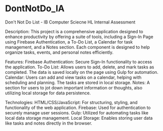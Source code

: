 # DontNotDo_IA

Don't Not Do List - IB Computer Sciecne HL Internal Assessment

Description:
This project is a comprehensive application designed to enhance productivity by offering a suite of tools, including a Sign-In Page using Firebase Authentication, a To-Do List, a Calendar for task management, and a Notes section. Each component is designed to help organize tasks, events, and personal notes efficiently.

Features:
Firebase Authentication: Secure Sign-In functionality to access the application.
To-Do List: Allows users to add, delete, and mark tasks as completed. The data is saved locally on the page using Gulp for automation.
Calendar: Users can add and view tasks on a calendar, helping with scheduling and planning. The tasks are stored in local storage.
Notes: A section for users to jot down important information or thoughts, also utilizing local storage for data persistence.

Technologies:
HTML/CSS/JavaScript: For structuring, styling, and functionality of the web application.
Firebase: Used for authentication to securely manage user sessions.
Gulp: Utilized for automating tasks like local data storage management.
Local Storage: Enables storing user data like tasks and notes directly in the browser.
